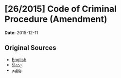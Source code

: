 # [26/2015] Code of Criminal Procedure (Amendment)

**Date:** 2015-12-11

## Original Sources

- [English](https://documents.gov.lk/view/bills/2015/12/26-2015_E.pdf)
- [සිංහල](https://documents.gov.lk/view/bills/2015/12/26-2015_S.pdf)
- [தமிழ்](https://documents.gov.lk/view/bills/2015/12/26-2015_T.pdf)
